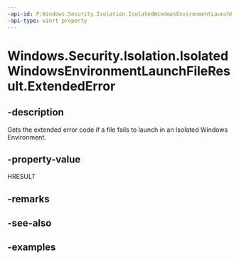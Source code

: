 ```yaml
---
-api-id: P:Windows.Security.Isolation.IsolatedWindowsEnvironmentLaunchFileResult.ExtendedError
-api-type: winrt property
---
```


<!-- Property syntax.
public HResult ExtendedError { get; }
-->

# Windows.Security.Isolation.IsolatedWindowsEnvironmentLaunchFileResult.ExtendedError

## -description
Gets the extended error code if a file fails to launch in an Isolated Windows Environment.
## -property-value
HRESULT
## -remarks

## -see-also

## -examples

